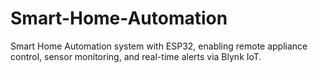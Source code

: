 # Smart-Home-Automation
Smart Home Automation system with ESP32, enabling remote appliance control, sensor monitoring, and real-time alerts via Blynk IoT.
